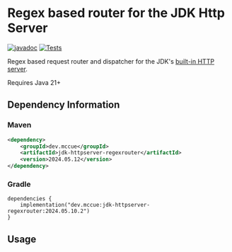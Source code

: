 # Regex based router for the JDK Http Server

[![javadoc](https://javadoc.io/badge2/dev.mccue/jdk-httpserver-json/javadoc.svg)](https://javadoc.io/doc/dev.mccue/jdk-httpserver-json)
[![Tests](https://github.com/bowbahdoe/jdk-httpserver-json/actions/workflows/test.yml/badge.svg)](https://github.com/bowbahdoe/jdk-httpserver-json/actions/workflows/test.yml)

Regex based request router and dispatcher for the JDK's [built-in HTTP server](https://docs.oracle.com/en/java/javase/21/docs/api/jdk.httpserver/module-summary.html).

Requires Java 21+

## Dependency Information

### Maven

```xml
<dependency>
    <groupId>dev.mccue</groupId>
    <artifactId>jdk-httpserver-regexrouter</artifactId>
    <version>2024.05.12</version>
</dependency>
```

### Gradle

```
dependencies {
    implementation("dev.mccue:jdk-httpserver-regexrouter:2024.05.10.2")
}
```


## Usage
